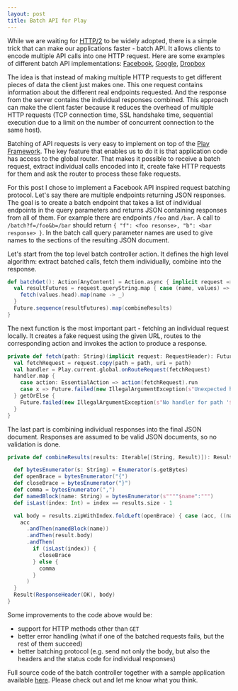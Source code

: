 ```yaml
---
layout: post
title: Batch API for Play
---
```


While we are waiting for [HTTP/2](http://http2.github.io) to be widely adopted, there is a simple trick that can make
our applications faster - batch API. It allows clients to encode multiple API calls into one HTTP request.
Here are some examples of different batch API implementations:
[Facebook](https://developers.facebook.com/docs/graph-api/making-multiple-requests),
[Google](https://cloud.google.com/storage/docs/json_api/v1/how-tos/batch),
[Dropbox](https://blogs.dropbox.com/tech/2014/01/retrieving-thumbnails/)

The idea is that instead of making multiple HTTP requests to get different pieces of data the client just makes one.
This one request contains information about the different real endpoints requested. And the response from the server
contains the individual responses combined. This approach can make the client faster because it reduces the overhead of
multiple HTTP requests (TCP connection time, SSL handshake time, sequential execution due to a limit on the number of
concurrent connection to the same host).

Batching of API requests is very easy to implement on top of the [Play Framework](https://www.playframework.com). The
key feature that enables us to do it is that application code has access to the global router. That makes it possible to
receive a batch request, extract individual calls encoded into it, create fake HTTP requests for them and ask the router
to process these fake requests.

For this post I chose to implement a Facebook API inspired request batching protocol. Let's say there are multiple
endpoints returning JSON responses. The goal is to create a batch endpoint that takes a list of individual endpoints in
the query parameters and returns JSON containing responses from all of them. For example there are endpoints `/foo` and
`/bar`. A call to `/batch?f=/foo&b=/bar` should return `{ "f": <foo resonse>, "b": <bar response> }`. In the batch call
query parameter names are used to give names to the sections of the resulting JSON document.

Let's start from the top level batch controller action. It defines the high level algorithm: extract batched calls,
fetch them individually, combine into the response.

```scala
def batchGet(): Action[AnyContent] = Action.async { implicit request =>
  val resultFutures = request.queryString.map { case (name, values) =>
    fetch(values.head).map(name -> _)
  }
  Future.sequence(resultFutures).map(combineResults)
}
```

The next function is the most important part - fetching an individual request locally. It creates a fake request using
the given URL, routes to the corresponding action and invokes the action to produce a response.

```scala
private def fetch(path: String)(implicit request: RequestHeader): Future[Result] = {
  val fetchRequest = request.copy(path = path, uri = path)
  val handler = Play.current.global.onRouteRequest(fetchRequest)
  handler.map {
    case action: EssentialAction => action(fetchRequest).run
    case x => Future.failed(new IllegalArgumentException(s"Unexpected handler type"))
  } getOrElse {
    Future.failed(new IllegalArgumentException(s"No handler for path '$path'"))
  }
}
```

The last part is combining individual responses into the final JSON document. Responses are assumed to be valid JSON
documents, so no validation is done.

```scala
private def combineResults(results: Iterable[(String, Result)]): Result = {

  def bytesEnumerator(s: String) = Enumerator(s.getBytes)
  def openBrace = bytesEnumerator("{")
  def closeBrace = bytesEnumerator("}")
  def comma = bytesEnumerator(",")
  def namedBlock(name: String) = bytesEnumerator(s""""$name":""")
  def isLast(index: Int) = index == results.size - 1

  val body = results.zipWithIndex.foldLeft(openBrace) { case (acc, ((name, result), index)) =>
    acc
      .andThen(namedBlock(name))
      .andThen(result.body)
      .andThen(
        if (isLast(index)) {
          closeBrace
        } else {
          comma
        }
      )
  }
  Result(ResponseHeader(OK), body)
}
```

Some improvements to the code above would be:

 * support for HTTP methods other than `GET`
 * better error handling (what if one of the batched requests fails, but the rest of them succeed)
 * better batching protocol (e.g. send not only the body, but also the headers and the status code for individual responses)

Full source code of the batch controller together with a sample application available
[here](https://github.com/dmitriy-yefremov/play-batch-api). Please check out and let me know what you think.